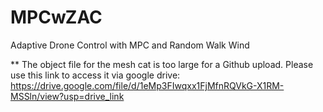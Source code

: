 # MPCwZAC
Adaptive Drone Control with MPC and Random Walk Wind


** The object file for the mesh cat is too large for a Github upload. Please use this link to access it via google drive: https://drive.google.com/file/d/1eMp3FIwqxx1FjMfnRQVkG-X1RM-MSSln/view?usp=drive_link
